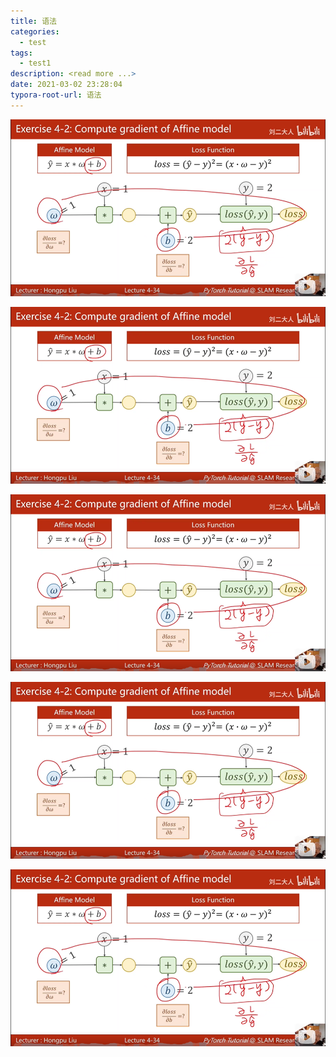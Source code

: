 ```yaml
---
title: 语法
categories:
  - test
tags:
  - test1
description: <read more ...>
date: 2021-03-02 23:28:04
typora-root-url: 语法
---
```


![](new.png)

![new](new.png)

![new](new.png)

![new](new.png)

[![new](/new.png)]()





